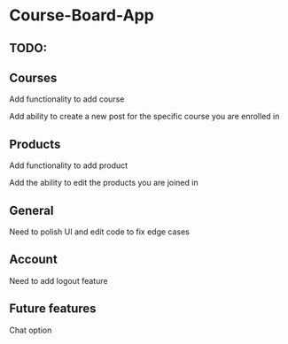 # Course-Board-App

## TODO:

Courses
-----------------------
Add functionality to add course

Add ability to create a new post for the specific course you are enrolled in

Products
-----------------------
Add functionality to add product

Add the ability to edit the products you are joined in

General
-----------------------
Need to polish UI and edit code to fix edge cases

Account
-----------------------
Need to add logout feature

## Future features
Chat option

